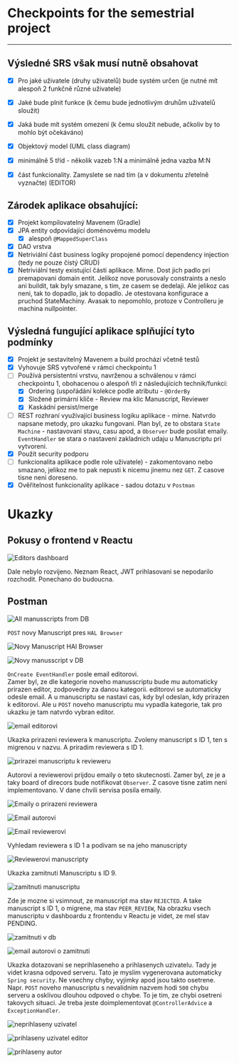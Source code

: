 # Checkpoints for the semestrial project  

---



## Výsledné SRS však musí nutně obsahovat

- [x] Pro jaké uživatele (druhy uživatelů) bude systém určen (je nutné mít alespoň 2 funkčně různé uživatele)
- [x] Jaké bude plnit funkce (k čemu bude jednotlivým druhům uživatelů sloužit)
- [x] Jaká bude mít systém omezení (k čemu sloužit nebude, ačkoliv by to mohlo být očekáváno)
- [x] Objektový model (UML class diagram)
- [x] minimálně 5 tříd - několik vazeb 1:N a minimálně jedna vazba M:N
- [x] část funkcionality. Zamyslete se nad tím (a v dokumentu zřetelně vyznačte) (EDITOR)


## Zárodek aplikace obsahující:

- [x] Projekt kompilovatelný Mavenem (Gradle)
- [x] JPA entity odpovídající doménovému modelu
  - [x] alespoň `@MappedSuperClass`
- [x] DAO vrstva
- [x] Netriviální část business logiky propojené pomocí dependency injection (tedy ne pouze čistý CRUD)
- [x] Netriviální testy existující části aplikace. Mirne. Dost jich padlo pri premapovani domain entit. Jelikoz nove porusovaly constraints a neslo ani buildit, tak byly smazane, s tim, ze casem se dedelaji. Ale jelikoz cas neni, tak to dopadlo, jak to dopadlo. Je otestovana konfigurace a pruchod StateMachiny. Avasak to nepomohlo, protoze v Controlleru je machina nullpointer.

## Výsledná fungující aplikace splňující tyto podmínky

- [x] Projekt je sestavitelný Mavenem a build prochází včetně testů
- [x] Vyhovuje SRS vytvořené v rámci checkpointu 1
- [ ] Používá persistentní vrstvu, navrženou a schválenou v rámci checkpointu 1, obohacenou o alespoň tři z následujících technik/funkcí:
  - [x] Ordering (uspořádání kolekce podle atributu - `@OrderBy`
  - [x] Složené primární klíče - Review ma klic Manuscript, Reviewer
  - [x] Kaskádní persist/merge
- [ ] REST rozhraní využívající business logiku aplikace - mirne. Natvrdo napsane metody, pro ukazku fungovani. Plan byl, ze to obstara `State Machine` - nastavovani stavu, casu apod,  a `Observer` bude posilat emaily. `EventHandler` se stara o nastaveni zakladnich udaju u Manuscriptu pri vytvoreni.
- [x] Použít security podporu
 - [ ] funkcionalita aplikace podle role uživatele) - zakomentovano nebo smazano, jelikoz me to pak nepusti k nicemu jinemu nez `GET`. Z casove tisne neni doreseno.
- [x] Ověřitelnost funkcionality aplikace - sadou dotazu v  `Postman`

# Ukazky

## Pokusy o frontend v Reactu

![Editors dashboard](/img/editorsDashboardNew.png)

Dale nebylo rozvijeno. Neznam React, JWT prihlasovani se nepodarilo rozchodit. Ponechano do budoucna.

## Postman    



![All manusscripts from DB](/img/allManuscripts.png)

`POST` novy Manuscript pres `HAL Browser`  

![Novy Manuscript HAl Browser](/img/postNewManuscript.png)

![Novy manusscript v DB](/img/newManInDB.png)

`OnCreate EventHandler` posle email editorovi.  
Zamer byl, ze dle kategorie noveho manusscriptu bude mu automaticky prirazen editor, zodpovedny za danou kategorii.
editorovi se automaticky odesle email. A u manuscriptu se nastavi cas, kdy byl odeslan, kdy prirazen k editorovi. Ale u `POST` noveho manuscriptu mu vypadla kategorie, tak pro ukazku je tam natvrdo vybran editor.

![email editorovi](/img/newManEditorEmail.png)

Ukazka prirazeni reviewera k manuscriptu. Zvoleny manuscript s ID 1, ten s migrenou v nazvu. A priradim reviewera s ID 1.

![prirazei manuscriptu k revieweru](/img/assignToReviewer.png)

Autorovi a reviewerovi prijdou emaily o teto skutecnosti.
Zamer byl, ze je a taky board of direcors bude notifikovat `Observer`. Z casove tisne zatim neni implementovano. V dane chvili servisa posila emaily.

![Emaily o prirazeni reviewera](/img/emailsManAssignedToReviewer.png)

![Email autorovi](/img/emailToAuthor.png)

![Email reviewerovi](/img/emailToReviewer.png)

Vyhledam reviewera s ID 1 a podivam se na jeho manuscripty

![Reviewerovi manuscripty](/img/reviewerGetManuscripts.png)

Ukazka zamitnuti Manuscriptu s ID 9.

![zamitnuti manuscriptu](/img/rejectManuscript.png)

Zde je mozne si vsimnout, ze manuscript ma stav `REJECTED`. A take manuscript s ID 1, o migrene, ma stav `PEER_REVIEW`, Na obrazku vsech manuscriptu v dashboardu z frontendu v Reactu je videt, ze mel stav PENDING.

![zamitnuti v db](/img/rejectedInDB.png)

![email autorovi o zamitnuti](/img/emailToAuthorRejected.png)

Ukazka dotazovani se neprihlaseneho a prihlasenych uzivatelu.
Tady je videt krasna odpoved serveru. Tato je myslim vygenerovana automaticky `Spring security`. Ne vsechny chyby, vyjimky apod jsou takto osetrene. Napr. `POST` noveho manuscriptu s nevalidnim nazvem hodi `500` chybu serveru a osklivou dlouhou odpoved o chybe. To je tim, ze chybi osetreni takovych situaci. Je treba jeste doimplementovat `@ControllerAdvice` a `ExceptionHandler`.

![neprihlaseny uzivatel](/img/unauth.png)



![prihlaseny uzivatel editor](/img/auth.png)  


![prihlaseny autor](/img/auth2.png)
